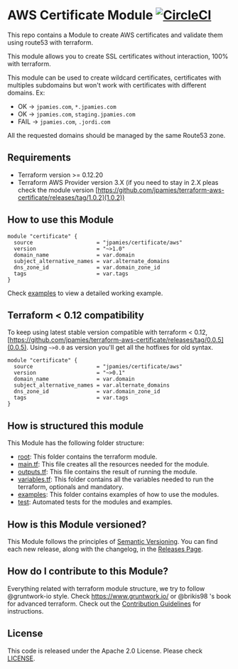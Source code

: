 # AWS Certificate Module [![CircleCI](https://circleci.com/gh/jpamies/terraform-aws-certificate.svg?style=svg)](https://circleci.com/gh/jpamies/terraform-aws-certificate)
This repo contains a Module to create AWS certificates and validate them  using route53 with terraform.

This module allows you to create SSL certificates without interaction, 100% with terraform.

This module can be used to create wildcard certificates, certificates with multiples subdomains but won't work with certificates with different domains. Ex:

- OK -> `jpamies.com`, `*.jpamies.com`
- OK -> `jpamies.com`, `staging.jpamies.com`
- FAIL -> `jpamies.com`, `.jordi.com`

All the requested domains should be managed by the same Route53 zone.
## Requirements

- Terraform version >= 0.12.20
- Terraform AWS Provider version 3.X  (if you need to stay in 2.X pleas check the module version [https://github.com/jpamies/terraform-aws-certificate/releases/tag/1.0.2](1.0.2))

## How to use this Module

```hcl
module "certificate" {
  source                    = "jpamies/certificate/aws"
  version                   = "~>1.0"
  domain_name               = var.domain
  subject_alternative_names = var.alternate_domains
  dns_zone_id               = var.domain_zone_id
  tags                      = var.tags
}
```

Check [examples](https://github.com/jpamies/terraform-aws-certificate/tree/master/examples) to view a detailed working example.

## Terraform < 0.12 compatibility

To keep using latest stable version compatible with terraform < 0.12, [https://github.com/jpamies/terraform-aws-certificate/releases/tag/0.0.5](0.0.5). Using `~>0.0` as version you'll get all the hotfixes for old syntax.


```hcl
module "certificate" {
  source                    = "jpamies/certificate/aws"
  version                   = "~>0.1"
  domain_name               = var.domain
  subject_alternative_names = var.alternate_domains
  dns_zone_id               = var.domain_zone_id
  tags                      = var.tags
}
```


## How is structured this module

This Module has the following folder structure:

* [root](https://github.com/jpamies/terraform-aws-certificate/tree/master): This folder contains the terraform module.
 *  [main.tf](https://github.com/jpamies/terraform-aws-certificate/tree/master/main.tf): This file creates all the resources needed for the module.
 * [outputs.tf](https://github.com/jpamies/terraform-aws-certificate/tree/master/main.tf): This file contains the result of running the module.
 *  [variables.tf](https://github.com/jpamies/terraform-aws-certificate/tree/master/main.tf): This folder contains all the variables needed to run the terraform, optionals and mandatory.
* [examples](https://github.com/jpamies/terraform-aws-certificate/tree/master/examples): This folder contains examples of how to use the modules.
* [test](https://github.com/jpamies/terraform-aws-certificate/tree/master/test): Automated tests for the modules and examples.

## How is this Module versioned?

This Module follows the principles of [Semantic Versioning](http://semver.org/). You can find each new release,
along with the changelog, in the [Releases Page](../../releases).

## How do I contribute to this Module?

Everything related with terraform module structure, we try to follow @gruntwork-io style. Check https://www.gruntwork.io/ or @brikis98 's book for advanced terraform. Check out the [Contribution Guidelines](https://github.com/jpamies/terraform-aws-certificate/tree/master/CONTRIBUTING.md) for instructions.

## License

This code is released under the Apache 2.0 License. Please check [LICENSE](https://github.com/jpamies/terraform-aws-certificate/tree/master/LICENSE).

